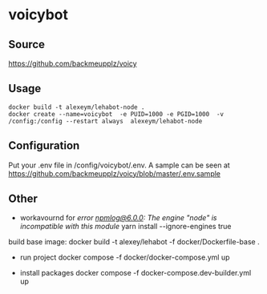 # voicybot

## Source

https://github.com/backmeupplz/voicy

## Usage

```
docker build -t alexeym/lehabot-node .
docker create --name=voicybot  -e PUID=1000 -e PGID=1000  -v /config:/config --restart always  alexeym/lehabot-node
```

## Configuration

Put your .env file in /config/voicybot/.env. A sample can be seen at https://github.com/backmeupplz/voicy/blob/master/.env.sample

## Other
- workavournd for *error npmlog@6.0.0: The engine "node" is incompatible with this module* 
yarn install --ignore-engines true

build base image:
docker build -t alexey/lehabot -f docker/Dockerfile-base .

- run project
docker compose -f docker/docker-compose.yml up

- install packages
docker compose -f docker-compose.dev-builder.yml up
